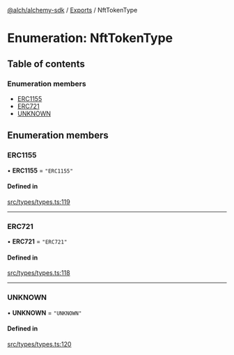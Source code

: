[@alch/alchemy-sdk](../README.md) / [Exports](../modules.md) / NftTokenType

# Enumeration: NftTokenType

## Table of contents

### Enumeration members

- [ERC1155](NftTokenType.md#erc1155)
- [ERC721](NftTokenType.md#erc721)
- [UNKNOWN](NftTokenType.md#unknown)

## Enumeration members

### ERC1155

• **ERC1155** = `"ERC1155"`

#### Defined in

[src/types/types.ts:119](https://github.com/alchemyplatform/alchemy-sdk-js/blob/598aca2/src/types/types.ts#L119)

___

### ERC721

• **ERC721** = `"ERC721"`

#### Defined in

[src/types/types.ts:118](https://github.com/alchemyplatform/alchemy-sdk-js/blob/598aca2/src/types/types.ts#L118)

___

### UNKNOWN

• **UNKNOWN** = `"UNKNOWN"`

#### Defined in

[src/types/types.ts:120](https://github.com/alchemyplatform/alchemy-sdk-js/blob/598aca2/src/types/types.ts#L120)
